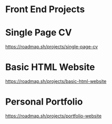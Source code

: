 # Front End Projects

# Single Page CV
https://roadmap.sh/projects/single-page-cv

# Basic HTML Website
https://roadmap.sh/projects/basic-html-website

# Personal Portfolio
https://roadmap.sh/projects/portfolio-website

